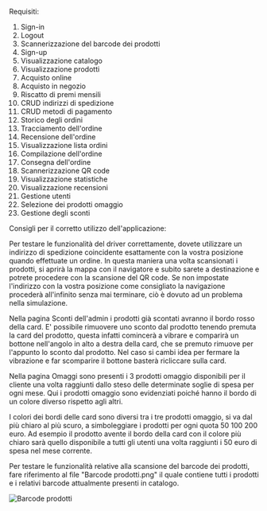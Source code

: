Requisiti:
1. Sign-in
2. Logout
3. Scannerizzazione del barcode dei prodotti
4. Sign-up
5. Visualizzazione catalogo
6. Visualizzazione prodotti
7. Acquisto online
8. Acquisto in negozio
9. Riscatto di premi mensili
10. CRUD indirizzi di spedizione
11. CRUD metodi di pagamento
12. Storico degli ordini
13. Tracciamento dell'ordine
14. Recensione dell'ordine
15. Visualizzazione lista ordini
16. Compilazione dell'ordine
17. Consegna dell'ordine
18. Scannerizzazione QR code
19. Visualizzazione statistiche
20. Visualizzazione recensioni
21. Gestione utenti
22. Selezione dei prodotti omaggio
23. Gestione degli sconti



Consigli per il corretto utilizzo dell'applicazione:

Per testare le funzionalità del driver correttamente, dovete utilizzare un indirizzo di spedizione coincidente esattamente con la vostra posizione quando effettuate un ordine. 
In questa maniera una volta scansionati i prodotti, si aprirà la mappa con il navigatore e subito sarete a destinazione e potrete procedere con la scansione del QR code.
Se non impostate l'indirizzo con la vostra posizione come consigliato la navigazione procederà all'infinito senza mai terminare, ciò è dovuto ad un problema nella simulazione.

Nella pagina Sconti dell'admin i prodotti già scontati avranno il bordo rosso della card. E' possibile rimuovere uno sconto dal prodotto tenendo premuta la card del prodotto, 
questa infatti comincerà a vibrare e comparirà un bottone nell'angolo in alto a destra della card, che se premuto rimuove per l'appunto lo sconto dal prodotto.
Nel caso si cambi idea per fermare la vibrazione e far scomparire il bottone basterà ricliccare sulla card.

Nella pagina Omaggi sono presenti i 3 prodotti omaggio disponibili per il cliente una volta raggiunti dallo steso delle determinate soglie di spesa per ogni mese.
Qui i prodotti omaggio sono evidenziati poiché hanno il bordo di un colore diverso rispetto agli altri.

I colori dei bordi delle card sono diversi tra i tre prodotti omaggio, si va dal più chiaro al più scuro, a simboleggiare i prodotti per ogni quota 50 100 200 euro.
Ad esempio il prodotto avente il bordo della card con il colore più chiaro sarà quello disponibile a tutti gli utenti una volta raggiunti i 50 euro di spesa nel mese corrente.

Per testare le funzionalità relative alla scansione del barcode dei prodotti, fare riferimento al file "Barcode prodotti.png" il quale contiene tutti i prodotti e i relativi barcode attualmente presenti in catalogo.

![Barcode prodotti]([https://github.com/BLMando/Grocify/blob/master/Barcode%20prodotti.png])
